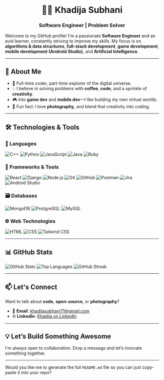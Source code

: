 # <div align="center">👩‍💻 Khadija Subhani</div>

### <div align="center">Software Engineer | Problem Solver</div>

Welcome to my GitHub profile! I'm a passionate **Software Engineer** and an avid learner, constantly striving to improve my skills. My focus is on **algorithms & data structures**, **full-stack development**, **game development**, **mobile development (Android Studio)**, and **Artificial Intelligence**.

---

## 🚀 About Me

- 🌟 Full-time coder, part-time explorer of the digital universe.
- 💡 I believe in solving problems with **coffee**, **code**, and a sprinkle of **creativity**.
- 🎮 Into **game dev** and **mobile dev**—I like building my own virtual worlds.
- 📸 Fun fact: I love **photography**, and blend that creativity into coding.

---

## 🛠️ Technologies & Tools

### 🧠 Languages

![C++](https://img.shields.io/badge/C++-5E81AC?style=flat-square&logo=cplusplus&logoColor=white)
![Python](https://img.shields.io/badge/Python-88C0D0?style=flat-square&logo=python&logoColor=white)
![JavaScript](https://img.shields.io/badge/JavaScript-81A1C1?style=flat-square&logo=javascript&logoColor=black)
![Java](https://img.shields.io/badge/Java-4C566A?style=flat-square&logo=java&logoColor=white)
![Ruby](https://img.shields.io/badge/Ruby-CC342D?style=flat-square&logo=ruby&logoColor=white)

### 🧰 Frameworks & Tools

![React](https://img.shields.io/badge/React-88C0D0?style=flat-square&logo=react&logoColor=black)
![Django](https://img.shields.io/badge/Django-2E3440?style=flat-square&logo=django&logoColor=white)
![Node.js](https://img.shields.io/badge/Node.js-3B4252?style=flat-square&logo=node.js&logoColor=white)
![Git](https://img.shields.io/badge/Git-F05032?style=flat-square&logo=git&logoColor=white)
![GitHub](https://img.shields.io/badge/GitHub-181717?style=flat-square&logo=github&logoColor=white)
![Postman](https://img.shields.io/badge/Postman-FF6C37?style=flat-square&logo=postman&logoColor=white)
![Jira](https://img.shields.io/badge/Jira-0052CC?style=flat-square&logo=jira&logoColor=white)
![Android Studio](https://img.shields.io/badge/Android_Studio-3DDC84?style=flat-square&logo=android-studio&logoColor=white)

### 🗃️ Databases

![MongoDB](https://img.shields.io/badge/MongoDB-47A248?style=flat-square&logo=mongodb&logoColor=white)
![PostgreSQL](https://img.shields.io/badge/PostgreSQL-336791?style=flat-square&logo=postgresql&logoColor=white)
![MySQL](https://img.shields.io/badge/MySQL-4479A1?style=flat-square&logo=mysql&logoColor=white)

### 🌐 Web Technologies

![HTML](https://img.shields.io/badge/HTML-E34F26?style=flat-square&logo=html5&logoColor=white)
![CSS](https://img.shields.io/badge/CSS-1572B6?style=flat-square&logo=css3&logoColor=white)
![Tailwind CSS](https://img.shields.io/badge/TailwindCSS-06B6D4?style=flat-square&logo=tailwindcss&logoColor=white)

---

## 📊 GitHub Stats

![GitHub Stats](https://github-readme-stats.vercel.app/api?username=khadijayy&show_icons=true&hide_title=true&count_private=true&theme=nord)
![Top Languages](https://github-readme-stats.vercel.app/api/top-langs/?username=khadijayy&layout=compact&count_private=true&theme=nord)
![GitHub Streak](https://github-readme-streak-stats.herokuapp.com/?user=khadijayy&theme=nord)

---

## 📫 Let's Connect

Want to talk about **code**, **open-source**, or **photography**?

- 📧 **Email**: khadijasubhani71@gmail.com  
- 🌐 **LinkedIn**: [Khadija on LinkedIn](https://www.linkedin.com/in/your-linkedin/)

---

## 💡 Let’s Build Something Awesome

I'm always open to collaboration. Drop a message and let’s innovate something together.

---

Would you like me to generate the full `README.md` file so you can just copy-paste it into your repo?
